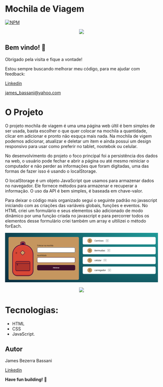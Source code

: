 # Mochila de Viagem

[![NPM](https://img.shields.io/npm/l/react)](https://github.com/Jheimys/Electronic_battery/blob/master/LICENCE)

<p align=center>
  <image width="570" heigth="570" src='https://github.com/Jheimys/assets/blob/master/mochila.gif'>
</p>

## Bem vindo! 👋

Obrigado pela visita e fique a vontade!

Estou sempre buscando melhorar meu código, para me ajudar com feedback:

[Linkedin](https://www.linkedin.com/in/jheimys/)

james_bassani@yahoo.com

# O Projeto

O projeto mochila de viagem é uma uma página web últil é bem simples de ser usada, basta escolher o que quer colocar na mochila a quantidade, clicar em adicionar e
pronto não esquça mais nada. Na mochila de vigem podemos adicionar, atualizar e deletar um item e ainda possui um design responsivo para usar como preferir no
tablet, nootebok ou celular.

No desenvolvimento do projeto o foco principal foi a persistência dos dados na web, o usuário pode fechar e abrir a página ou até mesmo reiniciar o computador e não
perder as informações que foram digitadas, uma das formas de fazer isso é usando o localStorage.

O localStorage é um objeto JavaScript que usamos para armazenar dados no navegador. Ele fornece métodos para armazenar e recuperar a informação. O uso da API é bem
simples, é baseada em chave-valor.

Para deixar o código mais organizado segui o seguinte padrão no javascript iniciando com as criações das variáveis globais, funções e eventos. No HTML criei
um formulário e seus elementos são adicionado de modo dinâmico por uma função criada no javascript e para percorrer todos os elementos desse formulário criei também
um array e ultilizei o método forEach.

![mochila](https://github.com/Jheimys/assets/blob/master/mochila.png)

<p align=center>
  <image width="270" heigth="370" src='https://github.com/Jheimys/assets/blob/master/mochila-responsiva.jpeg'>
</p>

# Tecnologias:

- HTML
- CSS
- JavaScript.

## Autor

James Bezerra Bassani

[Linkedin](https://www.linkedin.com/in/jheimys/)

**Have fun building!** 🚀
